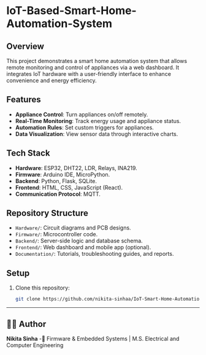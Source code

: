 # IoT-Based-Smart-Home-Automation-System

## Overview
This project demonstrates a smart home automation system that allows remote monitoring and control of appliances via a web dashboard. It integrates IoT hardware with a user-friendly interface to enhance convenience and energy efficiency.

## Features
- **Appliance Control**: Turn appliances on/off remotely.
- **Real-Time Monitoring**: Track energy usage and appliance status.
- **Automation Rules**: Set custom triggers for appliances.
- **Data Visualization**: View sensor data through interactive charts.

## Tech Stack
- **Hardware**: ESP32, DHT22, LDR, Relays, INA219.
- **Firmware**: Arduino IDE, MicroPython.
- **Backend**: Python, Flask, SQLite.
- **Frontend**: HTML, CSS, JavaScript (React).
- **Communication Protocol**: MQTT.

## Repository Structure
- `Hardware/`: Circuit diagrams and PCB designs.
- `Firmware/`: Microcontroller code.
- `Backend/`: Server-side logic and database schema.
- `Frontend/`: Web dashboard and mobile app (optional).
- `Documentation/`: Tutorials, troubleshooting guides, and reports.

## Setup
1. Clone this repository:
   ```bash
   git clone https://github.com/nikita-sinhaa/IoT-Smart-Home-Automation.git

---

## 👩‍💻 Author
**Nikita Sinha** -🔧 Firmware & Embedded Systems | M.S. Electrical and Computer Engineering  

